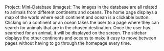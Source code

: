 Project: Mini-Database (images):
The images in the database are all related to animals from different continents and oceans. The home page displays a map of the world where each continent and ocean is a clickable button. Clicking on a continent or an ocean takes the user to a page where they can search for animals that are in the chosen destination. Once the user has searched for an animal, it will be displayed on the screen. The sidebar displays the other continents and oceans to make it easy to move between pages without having to go through the homepage every time.

